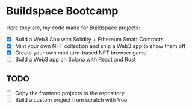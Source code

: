 # Buildspace Bootcamp

Here they are, my code made for Buildspace projects:
- [x] Build a Web3 App with Solidity + Ethereum Smart Contracts
- [x] Mint your own NFT collection and ship a Web3 app to show them off 
- [x] Create your own mini turn-based NFT browser game
- [ ] Build a Web3 app on Solana with React and Rust

## TODO
- [ ] Copy the frontend projects to the repository
- [ ] Build a custom project from scratch with Vue